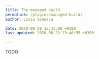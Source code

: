 ```yaml
---
title: The managed build
permalink: /plugins/managed-build/
author: Liviu Ionescu

date: 2020-08-28 13:41:00 +0300
last_updated: 2020-08-29 13:46:55 +0300

---
```


TODO

